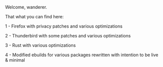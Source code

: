 Welcome, wanderer.

That what you can find here:

1 - Firefox with privacy patches and various optimizations

2 - Thunderbird with some patches and various optimizations

3 - Rust with various optimizations

4 - Modified ebuilds for various packages rewritten with intention to be live & minimal
